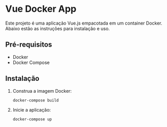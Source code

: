 # Vue Docker App

Este projeto é uma aplicação Vue.js empacotada em um container Docker. Abaixo estão as instruções para instalação e uso.

## Pré-requisitos

- Docker
- Docker Compose

## Instalação
1. Construa a imagem Docker:
   ```
   docker-compose build
   ```

2. Inicie a aplicação:
   ```
   docker-compose up
   ```
